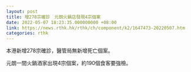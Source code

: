 ```yaml
---
layout: post
title: 增278宗確診　元朗火鍋店發現4宗個案
date: 2022-05-07 18:23:35.000000000 +08:00
link: https://news.rthk.hk/rthk/ch/component/k2/1647473-20220507.htm
categories: rthk
---
```


本港新增278宗確診，醫管局無新增死亡個案。

元朗一間火鍋酒家出現4宗個案，約190個食客要強檢。
